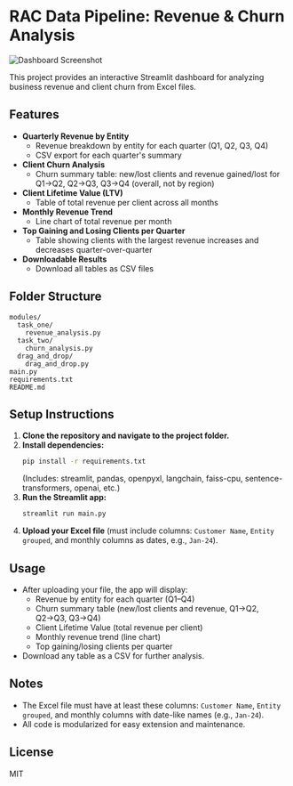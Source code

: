 # RAC Data Pipeline: Revenue & Churn Analysis

![Dashboard Screenshot](./Screenshot%202025-07-16%20at%205.09.30%E2%80%AFPM.png)

This project provides an interactive Streamlit dashboard for analyzing business revenue and client churn from Excel files.

## Features
- **Quarterly Revenue by Entity**
  - Revenue breakdown by entity for each quarter (Q1, Q2, Q3, Q4)
  - CSV export for each quarter's summary
- **Client Churn Analysis**
  - Churn summary table: new/lost clients and revenue gained/lost for Q1→Q2, Q2→Q3, Q3→Q4 (overall, not by region)
- **Client Lifetime Value (LTV)**
  - Table of total revenue per client across all months
- **Monthly Revenue Trend**
  - Line chart of total revenue per month
- **Top Gaining and Losing Clients per Quarter**
  - Table showing clients with the largest revenue increases and decreases quarter-over-quarter
- **Downloadable Results**
  - Download all tables as CSV files

## Folder Structure
```
modules/
  task_one/
    revenue_analysis.py
  task_two/
    churn_analysis.py
  drag_and_drop/
    drag_and_drop.py
main.py
requirements.txt
README.md
```

## Setup Instructions
1. **Clone the repository and navigate to the project folder.**
2. **Install dependencies:**
   ```bash
   pip install -r requirements.txt
   ```
   (Includes: streamlit, pandas, openpyxl, langchain, faiss-cpu, sentence-transformers, openai, etc.)
3. **Run the Streamlit app:**
   ```bash
   streamlit run main.py
   ```
4. **Upload your Excel file** (must include columns: `Customer Name`, `Entity grouped`, and monthly columns as dates, e.g., `Jan-24`).

## Usage
- After uploading your file, the app will display:
  - Revenue by entity for each quarter (Q1–Q4)
  - Churn summary table (new/lost clients and revenue, Q1→Q2, Q2→Q3, Q3→Q4)
  - Client Lifetime Value (total revenue per client)
  - Monthly revenue trend (line chart)
  - Top gaining/losing clients per quarter
- Download any table as a CSV for further analysis.

## Notes
- The Excel file must have at least these columns: `Customer Name`, `Entity grouped`, and monthly columns with date-like names (e.g., `Jan-24`).
- All code is modularized for easy extension and maintenance.

## License
MIT 
